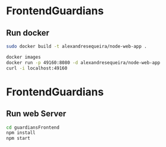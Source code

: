 # FrontendGuardians

## Run docker
```bash
sudo docker build -t alexandresequeira/node-web-app .

docker images
docker run -p 49160:8080 -d alexandresequeira/node-web-app 
curl -i localhost:49160 

```
# FrontendGuardians
## Run web Server
```bash
cd guardiansFrontend
npm install
npm start
```